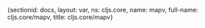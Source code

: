 {sectionid: docs, layout: var, ns: cljs.core, name: mapv, full-name: cljs.core/mapv,
  title: cljs.core/mapv}
